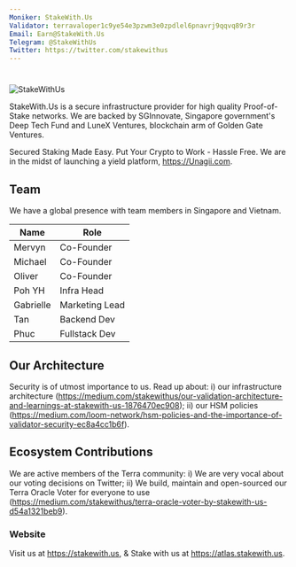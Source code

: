 ```yaml
---
Moniker: StakeWith.Us
Validator: terravaloper1c9ye54e3pzwm3e0zpdlel6pnavrj9qqvq89r3r
Email: Earn@StakeWith.Us
Telegram: @StakeWithUs
Twitter: https://twitter.com/stakewithus
---
```


#
![StakeWithUs](https://lh3.googleusercontent.com/w2FyuCOfIIh3G0Pf0U2ncS4YIpgihMRatrHB8B8qS3DV4ZXwy3IxmxlrswtLFY5VRK8q9apI6uFazAJ-_mjqO1Asj3rOWKEK67ZmaR8BkMAMxhaZA0R42MJUC0Pt=w1392)

StakeWith.Us is a secure infrastructure provider for high quality Proof-of-Stake networks. We are backed by SGInnovate, Singapore government's Deep Tech Fund and LuneX Ventures, blockchain arm of Golden Gate Ventures.

Secured Staking Made Easy. Put Your Crypto to Work - Hassle Free. We are in the midst of launching a yield platform, https://Unagii.com.

## Team

We have a global presence with team members in Singapore and Vietnam.

| Name      | Role           |
| --------- | -------------- |
| Mervyn    | Co-Founder     |
| Michael   | Co-Founder     |
| Oliver    | Co-Founder     |
| Poh YH    | Infra Head     |
| Gabrielle | Marketing Lead |
| Tan       | Backend Dev    |
| Phuc      | Fullstack Dev  |

## Our Architecture

Security is of utmost importance to us. Read up about:
i) our infrastructure architecture (https://medium.com/stakewithus/our-validation-architecture-and-learnings-at-stakewith-us-1876470ec908);
ii) our HSM policies (https://medium.com/loom-network/hsm-policies-and-the-importance-of-validator-security-ec8a4cc1b6f).

## Ecosystem Contributions

We are active members of the Terra community:
i) We are very vocal about our voting decisions on Twitter;
ii) We build, maintain and open-sourced our Terra Oracle Voter for everyone to use (https://medium.com/stakewithus/terra-oracle-voter-by-stakewith-us-d54a1321beb9).

### Website

Visit us at https://stakewith.us, & Stake with us at https://atlas.stakewith.us.
